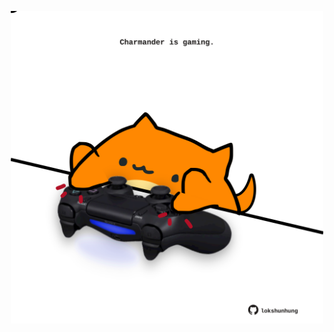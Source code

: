 <!-- built at 25/09/2021, 23:01:55 UTC -->
<p align="center">
  <img width="500" height="500" src="./ReadmeImage.svg">
</p>
